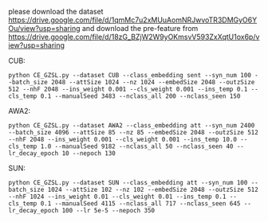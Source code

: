 please download the dataset https://drive.google.com/file/d/1qmMc7u2xMUuAomNRJwvoTR3DMGyO6YOu/view?usp=sharing
and download the pre-feature from https://drive.google.com/file/d/18zG_BZjW2W9yOKmsvV593ZxXqtU1ox6p/view?usp=sharing

CUB:
```
python CE_GZSL.py --dataset CUB --class_embedding sent --syn_num 100 --batch_size 2048 --attSize 1024 --nz 1024 --embedSize 2048 --outzSize 512 --nhF 2048 --ins_weight 0.001 --cls_weight 0.001 --ins_temp 0.1 --cls_temp 0.1 --manualSeed 3483 --nclass_all 200 --nclass_seen 150
```

AWA2:
```
python CE_GZSL.py --dataset AWA2 --class_embedding att --syn_num 2400 --batch_size 4096 --attSize 85 --nz 85 --embedSize 2048 --outzSize 512 --nhF 2048 --ins_weight 0.001 --cls_weight 0.001 --ins_temp 10.0 --cls_temp 1.0 --manualSeed 9182 --nclass_all 50 --nclass_seen 40 --lr_decay_epoch 10 --nepoch 130
```

SUN:
```
python CE_GZSL.py --dataset SUN --class_embedding att --syn_num 100 --batch_size 1024 --attSize 102 --nz 102 --embedSize 2048 --outzSize 512 --nhF 1024 --ins_weight 0.01 --cls_weight 0.01 --ins_temp 0.1 --cls_temp 0.1 --manualSeed 4115 --nclass_all 717 --nclass_seen 645 --lr_decay_epoch 100 --lr 5e-5 --nepoch 350
```